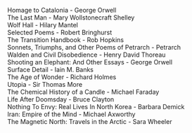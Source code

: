 Homage to Catalonia - George Orwell  
The Last Man - Mary Wollstonecraft Shelley  
Wolf Hall - Hilary Mantel  
Selected Poems - Robert Bringhurst  
The Transition Handbook - Rob Hopkins  
Sonnets, Triumphs, and Other Poems of Petrarch - Petrarch  
Walden and Civil Disobedience	- Henry David Thoreau  
Shooting an Elephant: And Other Essays - George Orwell  
Surface Detail - Iain M. Banks  
The Age of Wonder - Richard Holmes  
Utopia - Sir Thomas More  
The Chemical History of a Candle - Michael Faraday  
Life After Doomsday - Bruce Clayton  
Nothing To Envy: Real Lives In North Korea - Barbara Demick  
Iran: Empire of the Mind - Michael Axworthy  
The Magnetic North: Travels in the Arctic	- Sara Wheeler  
